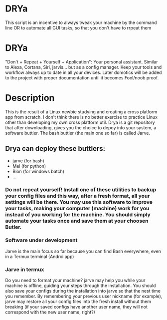 # DRYa
This script is an incentive to always tweak your machine by the command line OR to automate all GUI tasks, so that you don't have to rrpeat them
# DRYa
"Don't + Repeat + Yourself + Application": Your personal assistant. Similar to Alexa, Cortana, Siri, jarvis... but as a config manager. Keep your tools and workflow always up to date in all your devices. Later domotics will be added to the project with proper documentation until it becomes Fool/noob proof.

# Description
This is the result of a Linux newbie studying and creating a cross platform app from scratch. I don't think there is no better exercise to practice Linux other than developing my own cross platform util. Drya is a git repository that after downloading, gives you the choice to depoy into your system, a software buttler. The bash buttler (the main one so far) is called Jarve.

## Drya can deploy these buttlers:
+ jarve (for bash)
+ Mel (for python)
+ Bion (for windows batch)
+ ... 

### Do not repeat yourself!  Install one of these utilities to backup your config files and this way, after a fresh format, all your settings will be there. You may use this software to improve your tasks, making your computer (machine) work for you instead of you working for the machine. You should simply automate your tasks once and save them at your choosen Butler.

### Software under development
Jarve is the main focus so far because you can find Bash everywhere, even in a Termux terminal (Androi app)

### Jarve in termux
Do you need to format your machine? jarve may help you while your machine is offline, guiding your steps through the installation. You should also save your configs during the installation into jarve so that the nest time you remember. By remembering your previous user nickname (for example), jarve may restore all your config files into the fresh install without them breaking (if your saved configs have another user name, they will not correspond with the new user name, right?)
